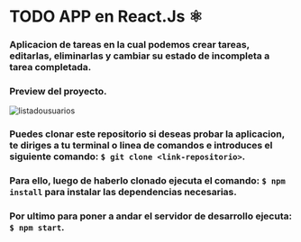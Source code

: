 # TODO APP en React.Js ⚛
### Aplicacion de tareas en la cual podemos crear tareas, editarlas, eliminarlas y cambiar su estado de incompleta a tarea completada.
### Preview del proyecto.
![listadousuarios](https://dev-to-uploads.s3.amazonaws.com/uploads/articles/o5id905ll6md30ejmjjm.png)

### Puedes clonar este repositorio si deseas probar la aplicacion, te diriges a tu terminal o linea de comandos e introduces el siguiente comando: `$ git clone <link-repositorio>`.

### Para ello, luego de haberlo clonado ejecuta el comando: `$ npm install` para instalar las dependencias necesarias.

### Por ultimo para poner a andar el servidor de desarrollo ejecuta: `$ npm start`.